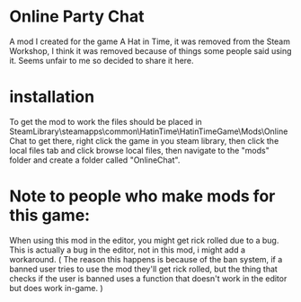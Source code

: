 # Online Party Chat
A mod I created for the game A Hat in Time, it was removed from the Steam Workshop, I think it was removed because of things some people said using it. Seems unfair to me so decided to share it here.

# installation
To get the mod to work the files should be placed in SteamLibrary\steamapps\common\HatinTime\HatinTimeGame\Mods\OnlineChat
to get there, right click the game in you steam library, then click the local files tab and click browse local files, then navigate to the "mods" folder and create a folder called "OnlineChat".

# Note to people who make mods for this game:
When using this mod in the editor, you might get rick rolled due to a bug. This is actually a bug in the editor, not in this mod, i might add a workaround.
( The reason this happens is because of the ban system, if a banned user tries to use the mod they'll get rick rolled, but the thing that checks if the user is banned uses a function that doesn't work in the editor but does work in-game. )
